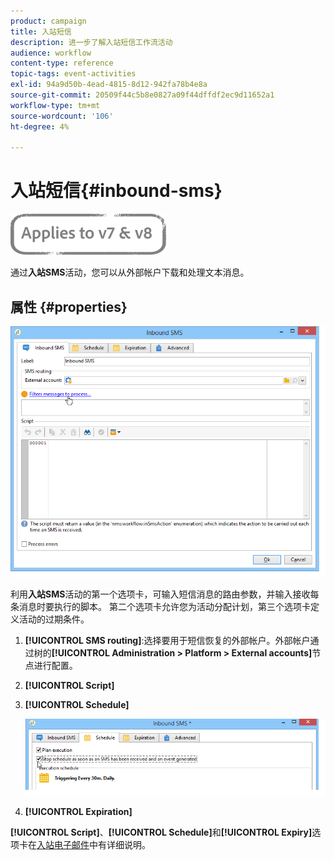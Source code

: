 ```yaml
---
product: campaign
title: 入站短信
description: 进一步了解入站短信工作流活动
audience: workflow
content-type: reference
topic-tags: event-activities
exl-id: 94a9d50b-4ead-4815-8d12-942fa78b4e8a
source-git-commit: 20509f44c5b8e0827a09f44dffdf2ec9d11652a1
workflow-type: tm+mt
source-wordcount: '106'
ht-degree: 4%

---
```


# 入站短信{#inbound-sms}

![](../../assets/common.svg)

通过&#x200B;**入站SMS**&#x200B;活动，您可以从外部帐户下载和处理文本消息。

## 属性 {#properties}

![](assets/sms_rec_edit.png)

利用&#x200B;**入站SMS**&#x200B;活动的第一个选项卡，可输入短信消息的路由参数，并输入接收每条消息时要执行的脚本。 第二个选项卡允许您为活动分配计划，第三个选项卡定义活动的过期条件。

1. **[!UICONTROL SMS routing]**:选择要用于短信恢复的外部帐户。外部帐户通过树的&#x200B;**[!UICONTROL Administration > Platform > External accounts]**&#x200B;节点进行配置。
1. **[!UICONTROL Script]**
1. **[!UICONTROL Schedule]**

   ![](assets/sms_rec_edit_2.png)

1. **[!UICONTROL Expiration]**

**[!UICONTROL Script]**、**[!UICONTROL Schedule]**&#x200B;和&#x200B;**[!UICONTROL Expiry]**&#x200B;选项卡在[入站电子邮件](inbound-emails.md)中有详细说明。
